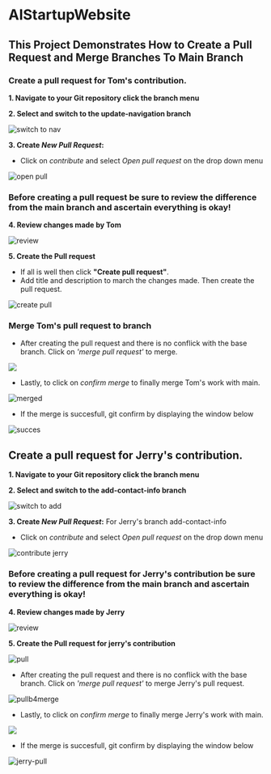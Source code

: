# AIStartupWebsite
## This Project Demonstrates How to Create a Pull Request and Merge Branches To Main Branch

### Create a pull request for Tom's contribution.

  **1. Navigate to your Git repository click the branch menu**

 **2. Select and switch to the update-navigation branch**

  ![switch to nav](./img/switch-to-update-branch.png)

  **3. Create *New Pull Request*:**

  * Click on *contribute* and select *Open pull request* on the drop down menu

  ![open pull](./img/click-contri-openpullrequest-add-gui.png) 

### Before creating a pull request be sure to review the difference from the main branch and ascertain everything is okay!

**4. Review changes made by Tom**

![review](./img/diff-b4-pull-update.png)

**5. Create the Pull request**

* If all is well then click **"Create pull request"**.
* Add title and description to march the changes made. Then create the pull request.

![create pull](./img/create-pull-request-update.png)

### Merge Tom's pull request to branch
* After creating the pull request and there is no conflick with the base branch. Click on _'merge pull request'_ to merge.

![](./img/created-pull-request-b4-merge-update.png)


* Lastly, to click on _confirm merge_ to finally merge Tom's work with main.


![merged](./img/confirm-merge-update.png)

* If the merge is succesfull, git confirm by displaying the window below

![succes](./img/success-merge-update.png)



## Create a pull request for Jerry's contribution.

**1. Navigate to your Git repository click the branch menu**

 **2. Select and switch to the add-contact-info branch**

 ![switch to add](./img/switch-to-add-gui.png)


**3. Create *New Pull Request*:** For Jerry's branch add-contact-info

  * Click on *contribute* and select *Open pull request* on the drop down menu

  ![contribute jerry](./img/click-contri-openpullrequest-add-gui.png)

### Before creating a pull request for Jerry's contribution be sure to review the difference from the main branch and ascertain everything is okay!

**4. Review changes made by Jerry**

![review](./img/revie-diff-add-gui.png)

**5. Create the Pull request for jerry's contribution**

![pull](./img/create-pull-reques-add-gui.png)


* After creating the pull request and there is no conflick with the base branch. Click on _'merge pull request'_ to merge Jerry's pull request.

![pullb4merge](./img/created-pull-request-b4-merge-add-gui.png)


* Lastly, to click on _confirm merge_ to finally merge Jerry's work with main.

![](./img/click-to-comfirm-merge-add-gui.png)


* If the merge is succesfull, git confirm by displaying the window below

![jerry-pull](./img/success-merge-add-gui.png)

